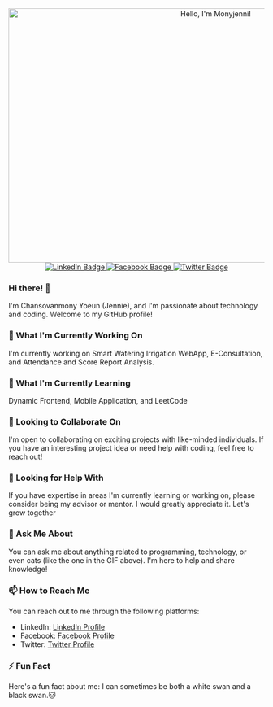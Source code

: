 <!--
**Monyjenni/Monyjenni** is a ✨ _special_ ✨ repository because its `README.md` (this file) appears on your GitHub profile.
-->

<div id="header" align="center">
  <img src="https://media0.giphy.com/media/8Lc5xmvzRhlLy/giphy.gif?cid=ecf05e474fj4hpvd7d1jn6whp3826j1rz5n5wvgb1lu9hbza&ep=v1_gifs_search&rid=giphy.gif&ct=g" width="800" height="500" alt="Hello, I'm Monyjenni!"/>
</div>

<div id="badges" align="center">
  <a href="https://www.linkedin.com/in/chansovanmony-yoeun-140015194/">
    <img src="https://img.shields.io/badge/LinkedIn-blue?style=for-the-badge&logo=linkedin&logoColor=white" alt="LinkedIn Badge"/>
  </a>
  <a href="https://www.facebook.com/yoeun.chansovanmony">
    <img src="https://img.shields.io/badge/Facebook-blue?style=for-the-badge&logo=facebook&logoColor=white" alt="Facebook Badge"/>
  </a>
  <a href="https://twitter.com/jennie_milkyway">
    <img src="https://img.shields.io/badge/Twitter-blue?style=for-the-badge&logo=twitter&logoColor=white" alt="Twitter Badge"/>
  </a>
</div>

### Hi there! 👋

I'm Chansovanmony Yoeun (Jennie), and I'm passionate about technology and coding. Welcome to my GitHub profile!

### 🔭 What I'm Currently Working On

I'm currently working on Smart Watering Irrigation WebApp, E-Consultation, and Attendance and Score Report Analysis.

### 🌱 What I'm Currently Learning

Dynamic Frontend, Mobile Application, and LeetCode

### 👯 Looking to Collaborate On

I'm open to collaborating on exciting projects with like-minded individuals. If you have an interesting project idea or need help with coding, feel free to reach out!

### 🤔 Looking for Help With

If you have expertise in areas I'm currently learning or working on, please consider being my advisor or mentor. I would greatly appreciate it. Let's grow together

### 💬 Ask Me About

You can ask me about anything related to programming, technology, or even cats (like the one in the GIF above). I'm here to help and share knowledge!

### 📫 How to Reach Me

You can reach out to me through the following platforms:
- LinkedIn: [LinkedIn Profile](https://www.linkedin.com/in/chansovanmony-yoeun-140015194/)
- Facebook: [Facebook Profile](https://www.facebook.com/yoeun.chansovanmony)
- Twitter: [Twitter Profile](https://twitter.com/jennie_milkyway)

### ⚡ Fun Fact

Here's a fun fact about me: I can sometimes be both a white swan and a black swan.🐱



